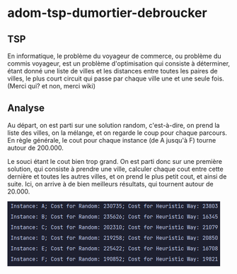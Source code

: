 # adom-tsp-dumortier-debroucker

## TSP
En informatique, le problème du voyageur de commerce, ou problème du commis voyageur, 
est un problème d'optimisation qui consiste à déterminer, étant donné une liste de villes 
et les distances entre toutes les paires de villes, le plus court circuit qui passe 
par chaque ville une et une seule fois.
(Merci qui? et non, merci wiki)

## Analyse

Au départ, on est parti sur une solution random, c'est-à-dire, on prend la liste des villes, 
on la mélange, et on regarde le coup pour chaque parcours.
En règle générale, le cout pour chaque instance (de A jusqu'à F) tourne autour de 200.000.

Le souci étant le cout bien trop grand. On est parti donc sur une première solution, qui consiste 
à prendre une ville, calculer chaque cout entre cette dernière et toutes les autres villes, et on
prend le plus petit cout, et ainsi de suite. Ici, on arrive à de bien meilleurs résultats, qui 
tournent autour de 20.000.

![](/img/cost_random_heuristic.png)